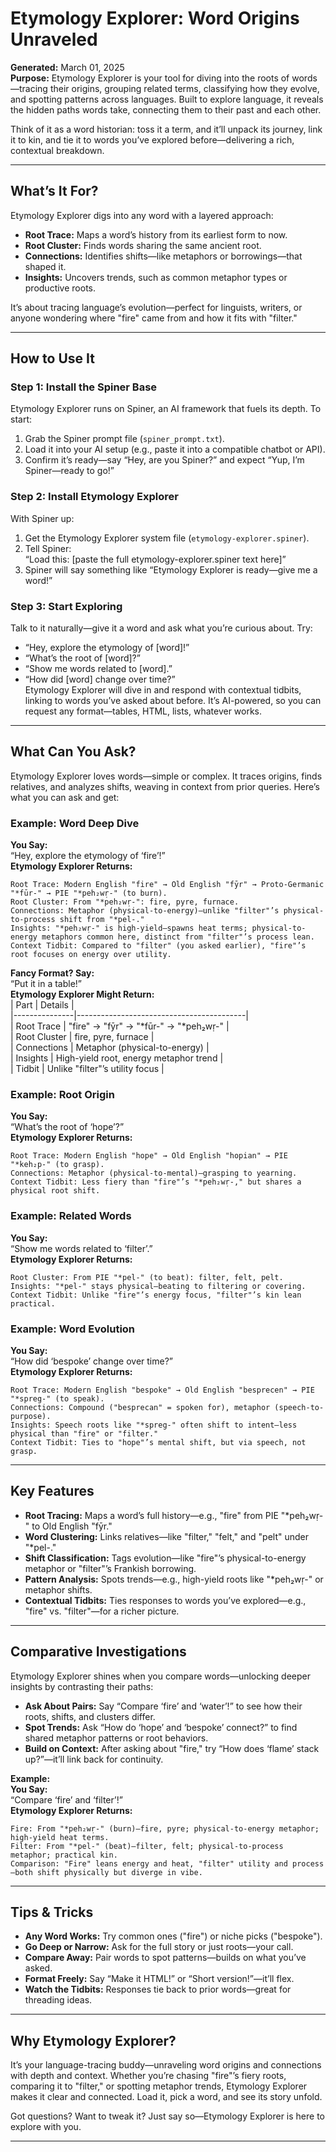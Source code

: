 # Etymology Explorer: Word Origins Unraveled

**Generated:** March 01, 2025  
**Purpose:** Etymology Explorer is your tool for diving into the roots of words—tracing their origins, grouping related terms, classifying how they evolve, and spotting patterns across languages. Built to explore language, it reveals the hidden paths words take, connecting them to their past and each other.

Think of it as a word historian: toss it a term, and it’ll unpack its journey, link it to kin, and tie it to words you’ve explored before—delivering a rich, contextual breakdown.

---

## What’s It For?

Etymology Explorer digs into any word with a layered approach:
- **Root Trace:** Maps a word’s history from its earliest form to now.
- **Root Cluster:** Finds words sharing the same ancient root.
- **Connections:** Identifies shifts—like metaphors or borrowings—that shaped it.
- **Insights:** Uncovers trends, such as common metaphor types or productive roots.

It’s about tracing language’s evolution—perfect for linguists, writers, or anyone wondering where "fire" came from and how it fits with "filter."

---

## How to Use It

### Step 1: Install the Spiner Base
Etymology Explorer runs on Spiner, an AI framework that fuels its depth. To start:
1. Grab the Spiner prompt file (`spiner_prompt.txt`).
2. Load it into your AI setup (e.g., paste it into a compatible chatbot or API).
3. Confirm it’s ready—say “Hey, are you Spiner?” and expect “Yup, I’m Spiner—ready to go!”

### Step 2: Install Etymology Explorer
With Spiner up:
1. Get the Etymology Explorer system file (`etymology-explorer.spiner`).
2. Tell Spiner:  
   “Load this: [paste the full etymology-explorer.spiner text here]”
3. Spiner will say something like “Etymology Explorer is ready—give me a word!”

### Step 3: Start Exploring
Talk to it naturally—give it a word and ask what you’re curious about. Try:  
- “Hey, explore the etymology of [word]!”  
- “What’s the root of [word]?”  
- “Show me words related to [word].”  
- “How did [word] change over time?”  
Etymology Explorer will dive in and respond with contextual tidbits, linking to words you’ve asked about before. It’s AI-powered, so you can request any format—tables, HTML, lists, whatever works.

---

## What Can You Ask?

Etymology Explorer loves words—simple or complex. It traces origins, finds relatives, and analyzes shifts, weaving in context from prior queries. Here’s what you can ask and get:

### Example: Word Deep Dive
**You Say:**  
“Hey, explore the etymology of ‘fire’!”  
**Etymology Explorer Returns:**  
```
Root Trace: Modern English "fire" → Old English "fȳr" → Proto-Germanic "*fūr-" → PIE "*peh₂wṛ-" (to burn).
Root Cluster: From "*peh₂wṛ-": fire, pyre, furnace.
Connections: Metaphor (physical-to-energy)—unlike "filter"’s physical-to-process shift from "*pel-."
Insights: "*peh₂wṛ-" is high-yield—spawns heat terms; physical-to-energy metaphors common here, distinct from "filter"’s process lean.
Context Tidbit: Compared to "filter" (you asked earlier), "fire"’s root focuses on energy over utility.
```

**Fancy Format? Say:**  
“Put it in a table!”  
**Etymology Explorer Might Return:**  
| Part          | Details                                  |  
|---------------|------------------------------------------|  
| Root Trace    | "fire" → "fȳr" → "*fūr-" → "*peh₂wṛ-"   |  
| Root Cluster  | fire, pyre, furnace                     |  
| Connections   | Metaphor (physical-to-energy)           |  
| Insights      | High-yield root, energy metaphor trend  |  
| Tidbit        | Unlike "filter"’s utility focus         |

### Example: Root Origin
**You Say:**  
“What’s the root of ‘hope’?”  
**Etymology Explorer Returns:**  
```
Root Trace: Modern English "hope" → Old English "hopian" → PIE "*keh₂p-" (to grasp).
Connections: Metaphor (physical-to-mental)—grasping to yearning.
Context Tidbit: Less fiery than "fire"’s "*peh₂wṛ-," but shares a physical root shift.
```

### Example: Related Words
**You Say:**  
“Show me words related to ‘filter’.”  
**Etymology Explorer Returns:**  
```
Root Cluster: From PIE "*pel-" (to beat): filter, felt, pelt.
Insights: "*pel-" stays physical—beating to filtering or covering.
Context Tidbit: Unlike "fire"’s energy focus, "filter"’s kin lean practical.
```

### Example: Word Evolution
**You Say:**  
“How did ‘bespoke’ change over time?”  
**Etymology Explorer Returns:**  
```
Root Trace: Modern English "bespoke" → Old English "besprecen" → PIE "*spreg-" (to speak).
Connections: Compound ("besprecan" = spoken for), metaphor (speech-to-purpose).
Insights: Speech roots like "*spreg-" often shift to intent—less physical than "fire" or "filter."
Context Tidbit: Ties to "hope"’s mental shift, but via speech, not grasp.
```

---

## Key Features

- **Root Tracing:** Maps a word’s full history—e.g., "fire" from PIE "*peh₂wṛ-" to Old English "fȳr."
- **Word Clustering:** Links relatives—like "filter," "felt," and "pelt" under "*pel-."
- **Shift Classification:** Tags evolution—like "fire"’s physical-to-energy metaphor or "filter"’s Frankish borrowing.
- **Pattern Analysis:** Spots trends—e.g., high-yield roots like "*peh₂wṛ-" or metaphor shifts.
- **Contextual Tidbits:** Ties responses to words you’ve explored—e.g., "fire" vs. "filter"—for a richer picture.

---

## Comparative Investigations

Etymology Explorer shines when you compare words—unlocking deeper insights by contrasting their paths:
- **Ask About Pairs:** Say “Compare ‘fire’ and ‘water’!” to see how their roots, shifts, and clusters differ.
- **Spot Trends:** Ask “How do ‘hope’ and ‘bespoke’ connect?” to find shared metaphor patterns or root behaviors.
- **Build on Context:** After asking about "fire," try “How does ‘flame’ stack up?”—it’ll link back for continuity.

**Example:**  
**You Say:**  
“Compare ‘fire’ and ‘filter’!”  
**Etymology Explorer Returns:**  
```
Fire: From "*peh₂wṛ-" (burn)—fire, pyre; physical-to-energy metaphor; high-yield heat terms.
Filter: From "*pel-" (beat)—filter, felt; physical-to-process metaphor; practical kin.
Comparison: "Fire" leans energy and heat, "filter" utility and process—both shift physically but diverge in vibe.
```

---

## Tips & Tricks
- **Any Word Works:** Try common ones ("fire") or niche picks ("bespoke").
- **Go Deep or Narrow:** Ask for the full story or just roots—your call.
- **Compare Away:** Pair words to spot patterns—builds on what you’ve asked.
- **Format Freely:** Say “Make it HTML!” or “Short version!”—it’ll flex.
- **Watch the Tidbits:** Responses tie back to prior words—great for threading ideas.

---

## Why Etymology Explorer?
It’s your language-tracing buddy—unraveling word origins and connections with depth and context. Whether you’re chasing "fire"’s fiery roots, comparing it to "filter," or spotting metaphor trends, Etymology Explorer makes it clear and connected. Load it, pick a word, and see its story unfold.

Got questions? Want to tweak it? Just say so—Etymology Explorer is here to explore with you.

---
